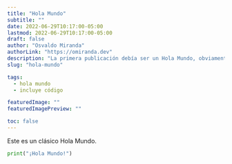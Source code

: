 ```yaml
---
title: "Hola Mundo"
subtitle: ""
date: 2022-06-29T10:17:00-05:00
lastmod: 2022-06-29T10:17:00-05:00
draft: false
author: "Osvaldo Miranda"
authorLink: "https://omiranda.dev"
description: "La primera publicación debía ser un Hola Mundo, obviamente"
slug: "hola-mundo"

tags:
  - hola mundo
  - incluye código

featuredImage: ""
featuredImagePreview: ""

toc: false
---
```


Este es un clásico Hola Mundo.

```python
print("¡Hola Mundo!")
```
